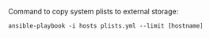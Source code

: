 Command to copy system plists to external storage:

```
ansible-playbook -i hosts plists.yml --limit [hostname]
```
